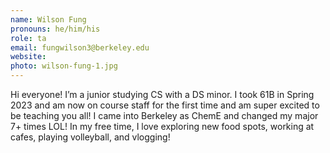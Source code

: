 ```yaml
---
name: Wilson Fung
pronouns: he/him/his
role: ta
email: fungwilson3@berkeley.edu
website: 
photo: wilson-fung-1.jpg
---
```


Hi everyone! I’m a junior studying CS with a DS minor. I took 61B in Spring 2023 and am now on course staff for the first time and am super excited to be teaching you all! I came into Berkeley as ChemE and changed my major 7+ times LOL! In my free time, I love exploring new food spots, working at cafes, playing volleyball, and vlogging! 